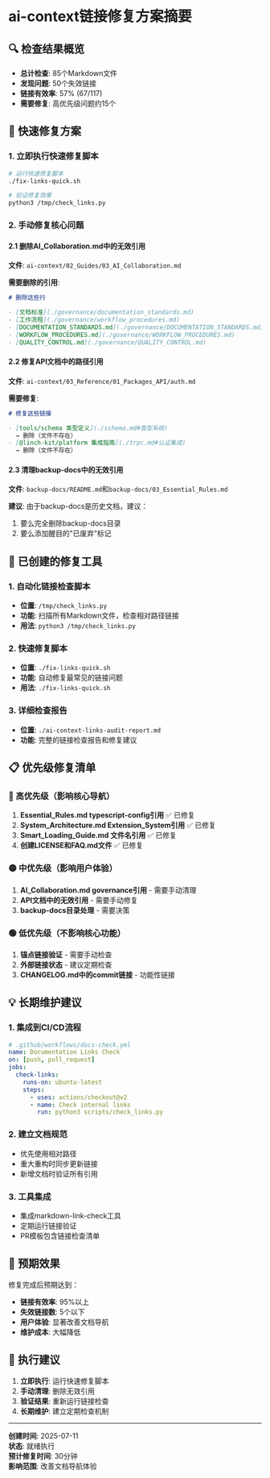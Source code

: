 # ai-context链接修复方案摘要

## 🔍 检查结果概览

- **总计检查**: 85个Markdown文件
- **发现问题**: 50个失效链接
- **链接有效率**: 57% (67/117)
- **需要修复**: 高优先级问题约15个

## 🎯 快速修复方案

### 1. 立即执行快速修复脚本

```bash
# 运行快速修复脚本
./fix-links-quick.sh

# 验证修复效果
python3 /tmp/check_links.py
```

### 2. 手动修复核心问题

#### 2.1 删除AI_Collaboration.md中的无效引用

**文件**: `ai-context/02_Guides/03_AI_Collaboration.md`

**需要删除的引用**:

```markdown
# 删除这些行

- [文档标准](./governance/documentation_standards.md)
- [工作流程](./governance/workflow_procedures.md)
- [DOCUMENTATION_STANDARDS.md](./governance/DOCUMENTATION_STANDARDS.md)
- [WORKFLOW_PROCEDURES.md](./governance/WORKFLOW_PROCEDURES.md)
- [QUALITY_CONTROL.md](./governance/QUALITY_CONTROL.md)
```

#### 2.2 修复API文档中的路径引用

**文件**: `ai-context/03_Reference/01_Packages_API/auth.md`

**需要修复**:

```markdown
# 修复这些链接

- [tools/schema 类型定义](./schema.md#类型系统)
  → 删除（文件不存在）
- [@linch-kit/platform 集成指南](./trpc.md#认证集成)
  → 删除（文件不存在）
```

#### 2.3 清理backup-docs中的无效引用

**文件**: `backup-docs/README.md`和`backup-docs/03_Essential_Rules.md`

**建议**: 由于backup-docs是历史文档，建议：

1. 要么完全删除backup-docs目录
2. 要么添加醒目的"已废弃"标记

## 🔧 已创建的修复工具

### 1. 自动化链接检查脚本

- **位置**: `/tmp/check_links.py`
- **功能**: 扫描所有Markdown文件，检查相对路径链接
- **用法**: `python3 /tmp/check_links.py`

### 2. 快速修复脚本

- **位置**: `./fix-links-quick.sh`
- **功能**: 自动修复最常见的链接问题
- **用法**: `./fix-links-quick.sh`

### 3. 详细检查报告

- **位置**: `./ai-context-links-audit-report.md`
- **功能**: 完整的链接检查报告和修复建议

## 📋 优先级修复清单

### 🔴 高优先级（影响核心导航）

1. **Essential_Rules.md typescript-config引用** ✅ 已修复
2. **System_Architecture.md Extension_System引用** ✅ 已修复
3. **Smart_Loading_Guide.md 文件名引用** ✅ 已修复
4. **创建LICENSE和FAQ.md文件** ✅ 已修复

### 🟡 中优先级（影响用户体验）

1. **AI_Collaboration.md governance引用** - 需要手动清理
2. **API文档中的无效引用** - 需要手动修复
3. **backup-docs目录处理** - 需要决策

### 🟢 低优先级（不影响核心功能）

1. **锚点链接验证** - 需要手动检查
2. **外部链接状态** - 建议定期检查
3. **CHANGELOG.md中的commit链接** - 功能性链接

## 💡 长期维护建议

### 1. 集成到CI/CD流程

```yaml
# .github/workflows/docs-check.yml
name: Documentation Links Check
on: [push, pull_request]
jobs:
  check-links:
    runs-on: ubuntu-latest
    steps:
      - uses: actions/checkout@v2
      - name: Check internal links
        run: python3 scripts/check_links.py
```

### 2. 建立文档规范

- 优先使用相对路径
- 重大重构时同步更新链接
- 新增文档时验证所有引用

### 3. 工具集成

- 集成markdown-link-check工具
- 定期运行链接验证
- PR模板包含链接检查清单

## 🎯 预期效果

修复完成后预期达到：

- **链接有效率**: 95%以上
- **失效链接数**: 5个以下
- **用户体验**: 显著改善文档导航
- **维护成本**: 大幅降低

## 🚀 执行建议

1. **立即执行**: 运行快速修复脚本
2. **手动清理**: 删除无效引用
3. **验证结果**: 重新运行链接检查
4. **长期维护**: 建立定期检查机制

---

**创建时间**: 2025-07-11  
**状态**: 就绪执行  
**预计修复时间**: 30分钟  
**影响范围**: 改善文档导航体验
